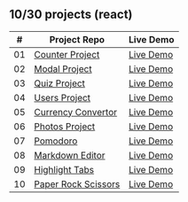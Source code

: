 ## 10/30 projects (react)

<!-- [Menu of projects](https://svmed2050.github.io/50-projects-js) -->

| **#** | **Project Repo**                                                                                       | **Live Demo**                                          |
| ----- | ------------------------------------------------------------------------------------------------------ | ------------------------------------------------------ |
| 01    | [Counter Project](https://github.com/svmed2050/30-react-projects/tree/main/01-counter)                 | [Live Demo](https://01-counter.vercel.app)             |
| 02    | [Modal Project](https://github.com/svmed2050/30-react-projects/tree/main/02-modal)                     | [Live Demo](https://02-modal.vercel.app)               |
| 03    | [Quiz Project](https://github.com/svmed2050/30-react-projects/tree/main/03-quiz)                       | [Live Demo](https://03-quiz.vercel.app)                |
| 04    | [Users Project](https://github.com/svmed2050/30-react-projects/tree/main/04-users)                     | [Live Demo](https://04-users.netlify.app)              |
| 05    | [Currency Convertor](https://github.com/svmed2050/30-react-projects/tree/main/05-currency-convertor)   | [Live Demo](https://05-currency-convertor.netlify.app) |
| 06    | [Photos Project](https://github.com/svmed2050/30-react-projects/tree/main/06-photos)                   | [Live Demo](https://06-photos.netlify.app)             |
| 07    | [Pomodoro](https://github.com/svmed2050/30-react-projects/tree/main/07-pomodoro)                       | [Live Demo](https://07-pomodoro.netlify.app)           |
| 08    | [Markdown Editor](https://github.com/svmed2050/30-react-projects/tree/main/08-markdown-editor)         | [Live Demo](https://08-markdown-editor.vercel.app)     |
| 09    | [Highlight Tabs](https://github.com/svmed2050/30-react-projects/tree/main/09-highlight-tabs)           | [Live Demo](https://09-highlight-tabs.netlify.app)     |
| 10    | [Paper Rock Scissors](https://github.com/svmed2050/30-react-projects/tree/main/10-paper-rock-scissors) | [Live Demo](https://10-paper-rock-scissors.vercel.app) |
